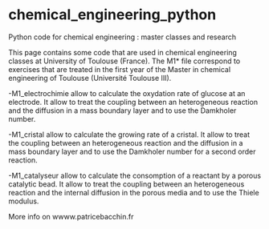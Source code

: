 # chemical_engineering_python
Python code for chemical engineering : master classes and research

This page contains some code that are used in chemical engineering classes at University of Toulouse (France). The M1* file correspond to exercises that are treated in the first year of the Master in chemical engineering of Toulouse (Université Toulouse III).

-M1_electrochimie allow to calculate the oxydation rate of glucose at an electrode. It allow to treat the coupling between an heterogeneous reaction and the diffusion in a mass boundary layer and to use the Damkholer number.

-M1_cristal allow to calculate the growing rate of a cristal. It allow to treat the coupling between an heterogeneous reaction and the diffusion in a mass boundary layer and to use the Damkholer number for a second order reaction.

-M1_catalyseur allow to calculate the consomption of a reactant by a porous catalytic bead. It allow to treat the coupling between an heterogeneous reaction and the internal diffusion in the porous media and to use the Thiele modulus.

More info on wwww.patricebacchin.fr
